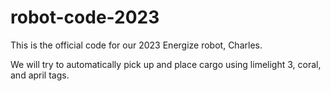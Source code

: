 # robot-code-2023
This is the official code for our 2023 Energize robot, Charles.

We will try to automatically pick up and place cargo using limelight 3, coral, and april tags.
